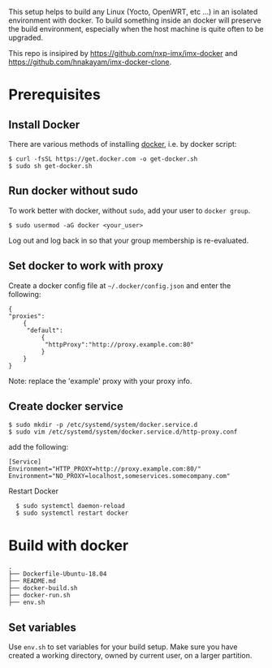 
This setup helps to build any Linux (Yocto, OpenWRT, etc ...) in an isolated environment with docker.
To build something inside an docker will preserve the build environment, especially when
the host machine is quite often to be upgraded.

This repo is insipired by https://github.com/nxp-imx/imx-docker and https://github.com/hnakayam/imx-docker-clone.

Prerequisites
=============

Install Docker
--------------

There are various methods of installing [docker], i.e. by docker script:
  ```{.sh}
  $ curl -fsSL https://get.docker.com -o get-docker.sh
  $ sudo sh get-docker.sh
  ```

Run docker without sudo
-----------------------

To work better with docker, without `sudo`, add your user to `docker group`.
  ```{.sh}
  $ sudo usermod -aG docker <your_user>
  ```

Log out and log back in so that your group membership is re-evaluated.

Set docker to work with proxy
-----------------------------

Create a docker config file at `~/.docker/config.json` and enter the following:

```{.sh}
{
"proxies":
    {
     "default":
         {
          "httpProxy":"http://proxy.example.com:80"
         }
    }
}
```
Note: replace the 'example' proxy with your proxy info.

Create docker service
---------------------
  ```{.sh}
  $ sudo mkdir -p /etc/systemd/system/docker.service.d
  $ sudo vim /etc/systemd/system/docker.service.d/http-proxy.conf
  ```

add the following:

```{.sh}
[Service]
Environment="HTTP_PROXY=http://proxy.example.com:80/"
Environment="NO_PROXY=localhost,someservices.somecompany.com"
```

Restart Docker

```{.sh}
  $ sudo systemctl daemon-reload
  $ sudo systemctl restart docker
```

Build with docker
======================
```{.sh}
.
├── Dockerfile-Ubuntu-18.04
├── README.md
├── docker-build.sh
├── docker-run.sh
├── env.sh
```

Set variables
-------------

Use `env.sh` to set variables for your build setup. Make sure you have 
created a working directory, owned by current user, on a larger partition.


[docker]: https://docs.docker.com/engine/install/ubuntu/ "DockerInstall/Ubuntu"
